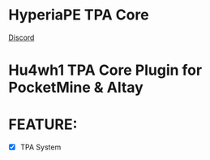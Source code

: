 # HyperiaPE TPA Core

[Discord](https://discord.io/HyperiaPE)

# Hu4wh1 TPA Core Plugin for PocketMine & Altay

# FEATURE:
- [x] TPA System
